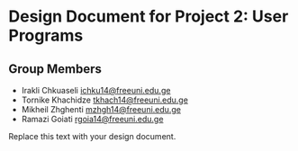 Design Document for Project 2: User Programs
============================================

## Group Members

* Irakli Chkuaseli <ichku14@freeuni.edu.ge>
* Tornike Khachidze <tkhach14@freeuni.edu.ge>
* Mikheil Zhghenti <mzhgh14@freeuni.edu.ge>
* Ramazi Goiati <rgoia14@freeuni.edu.ge>

Replace this text with your design document.
